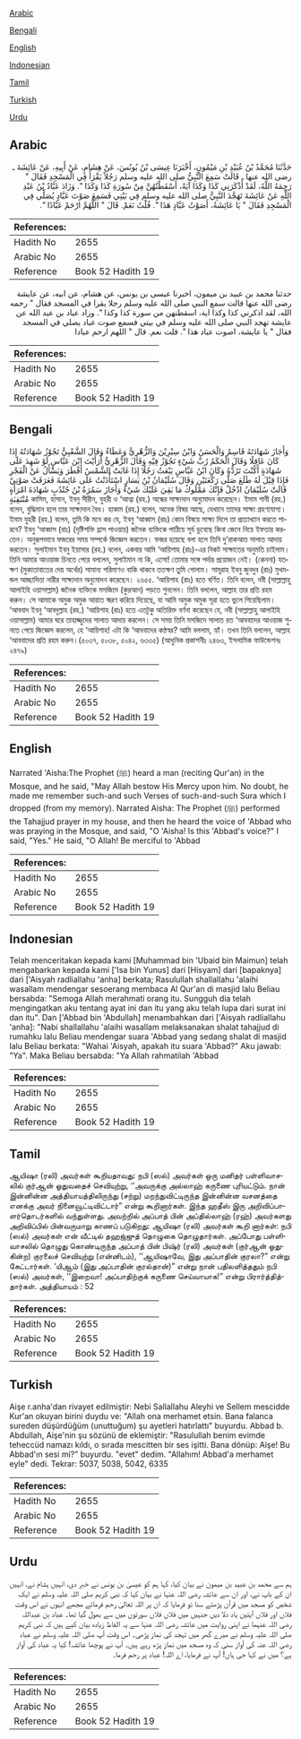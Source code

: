 [Arabic](#arabic)

[Bengali](#bengali)

[English](#english)

[Indonesian](#indonesian)

[Tamil](#tamil)

[Turkish](#turkish)

[Urdu](#urdu)

## Arabic


<div dir="rtl" lang="ar" style={{fontSize:'larger',backgroundColor:'#f8f9fa',padding:20}}>
حَدَّثَنَا مُحَمَّدُ بْنُ عُبَيْدِ بْنِ مَيْمُونٍ، أَخْبَرَنَا عِيسَى بْنُ يُونُسَ، عَنْ هِشَامٍ، عَنْ أَبِيهِ، عَنْ عَائِشَةَ ـ رضى الله عنها ـ قَالَتْ سَمِعَ النَّبِيُّ صلى الله عليه وسلم رَجُلاً يَقْرَأُ فِي الْمَسْجِدِ فَقَالَ ‏"‏ رَحِمَهُ اللَّهُ، لَقَدْ أَذْكَرَنِي كَذَا وَكَذَا آيَةً، أَسْقَطْتُهُنَّ مِنْ سُورَةِ كَذَا وَكَذَا ‏"‏‏.‏ وَزَادَ عَبَّادُ بْنُ عَبْدِ اللَّهِ عَنْ عَائِشَةَ تَهَجَّدَ النَّبِيُّ صلى الله عليه وسلم فِي بَيْتِي فَسَمِعَ صَوْتَ عَبَّادٍ يُصَلِّي فِي الْمَسْجِدِ فَقَالَ ‏"‏ يَا عَائِشَةُ، أَصَوْتُ عَبَّادٍ هَذَا ‏"‏‏.‏ قُلْتُ نَعَمْ‏.‏ قَالَ ‏"‏ اللَّهُمَّ ارْحَمْ عَبَّادًا ‏"‏‏.‏
</div>
<div style={{backgroundColor:'#f8f9fa',padding:20, marginBottom: 10}}><table> <thead> <tr> <th>References:</th> <th></th> </tr> </thead> <tbody><tr><td>Hadith No</td><td>2655</td></tr><tr><td>Arabic No</td><td>2655</td></tr><tr><td>Reference</td><td>Book 52 Hadith 19</td></tr></tbody></table></div>


<div dir="rtl" lang="ar" style={{fontSize:'larger',backgroundColor:'#f8f9fa',padding:20}}>
حدثنا محمد بن عبيد بن ميمون، اخبرنا عيسى بن يونس، عن هشام، عن ابيه، عن عايشة رضى الله عنها قالت سمع النبي صلى الله عليه وسلم رجلا يقرا في المسجد فقال " رحمه الله، لقد اذكرني كذا وكذا اية، اسقطتهن من سورة كذا وكذا ". وزاد عباد بن عبد الله عن عايشة تهجد النبي صلى الله عليه وسلم في بيتي فسمع صوت عباد يصلي في المسجد فقال " يا عايشة، اصوت عباد هذا ". قلت نعم. قال " اللهم ارحم عبادا
</div>
<div style={{backgroundColor:'#f8f9fa',padding:20, marginBottom: 10}}><table> <thead> <tr> <th>References:</th> <th></th> </tr> </thead> <tbody><tr><td>Hadith No</td><td>2655</td></tr><tr><td>Arabic No</td><td>2655</td></tr><tr><td>Reference</td><td>Book 52 Hadith 19</td></tr></tbody></table></div>

## Bengali


<div dir="ltr" lang="bn" style={{fontSize:'larger',backgroundColor:'#f8f9fa',padding:20}}>
وَأَجَازَ شَهَادَتَهُ قَاسِمٌ وَالْحَسَنُ وَابْنُ سِيْرِيْنَ وَالزُّهْرِيُّ وَعَطَاءٌ وَقَالَ الشَّعْبِيُّ تَجُوْزُ شَهَادَتُهُ إِذَا كَانَ عَاقِلًا وَقَالَ الْحَكَمُ رُبَّ شَيْءٍ تَجُوْزُ فِيْهِ وَقَالَ الزُّهْرِيُّ أَرَأَيْتَ ابْنَ عَبَّاسٍ لَوْ شَهِدَ عَلَى شَهَادَةٍ أَكُنْتَ تَرُدُّهُ وَكَانَ ابْنُ عَبَّاسٍ يَبْعَثُ رَجُلًا إِذَا غَابَتْ الشَّمْسُ أَفْطَرَ وَيَسْأَلُ عَنْ الْفَجْرِ فَإِذَا قِيْلَ لَهُ طَلَعَ صَلَّى رَكْعَتَيْنِ وَقَالَ سُلَيْمَانُ بْنُ يَسَارٍ اسْتَأْذَنْتُ عَلَى عَائِشَةَ فَعَرَفَتْ صَوْتِيْ قَالَتْ سُلَيْمَانُ ادْخُلْ فَإِنَّكَ مَمْلُوكٌ مَا بَقِيَ عَلَيْكَ شَيْءٌ وَأَجَازَ سَمُرَةُ بْنُ جُنْدُبٍ شَهَادَةَ امْرَأَةٍ مُنْتَقِبَةٍ কাসিম, হাসান, ইবনু সীরীন, যুহরী ও ‘আত্বা (রহ.) অন্ধের সাক্ষ্যদান অনুমোদন করেছেন। ইমাম শাবী (রহ.) বলেন, বুদ্ধিমান হলে তার সাক্ষ্যদান বৈধ। হাকাম (রহ.) বলেন, অনেক বিষয় আছে, যেখানে তাদের সাক্ষ্য গ্রহণযোগ্য। ইমাম যুহরী (রহ.) বলেন, তুমি কি মনে কর যে, ইবনু ‘আব্বাস (রাঃ) কোন বিষয়ে সাক্ষ্য দিলে তা প্রত্যাখ্যান করতে পারবে? ইবনু ‘আব্বাস (রাঃ) (দৃষ্টিশক্তি হ্রাস পাওয়ায়) জনৈক ব্যক্তিকে পাঠিয়ে সূর্য ডুবেছে কিনা জেনে নিয়ে ইফতার করতেন। অনুরূপভাবে ফজরের সময় সম্পর্কে জিজ্ঞেস করতেন। ফজর হয়েছে বলা হলে তিনি দু’রাকআত সালাত আদায় করতেন। সুলাইমান ইবনু ইয়াসার (রহ.) বলেন, একবার আমি ‘আয়িশাহ (রাঃ)-এর নিকট সাক্ষাতের অনুমতি চাইলাম। তিনি আমার আওয়াজ চিনতে পেরে বললেন, সুলাইমান না কি, এসো! তোমার সঙ্গে পর্দার প্রয়োজন নেই। (কেননা) যতক্ষণ (মুকাতাবাতের দেয় অর্থের) সামান্য পরিমাণও বাকি থাকবে ততক্ষণ তুমি গোলাম। সামূরাহ ইবনু জুনদুব (রাঃ) মুখমন্ডল আচ্ছাদিতা নারীর সাক্ষ্যদান অনুমোদন করেছেন। ২৬৫৫. ‘আয়িশাহ (রাঃ) হতে বর্ণিত। তিনি বলেন, নবী (সাল্লাল্লাহু আলাইহি ওয়াসাল্লাম) জনৈক ব্যক্তিকে মসজিদে (কুরআন) পড়তে শুনলেন। তিনি বললেন, আল্লাহ তার প্রতি রহম করুন। সে আমাকে অমুক অমুক আয়াত স্মরণ করিয়ে দিয়েছে, যা আমি অমুক অমুক সূরা হতে ভুলে গিয়েছিলাম। ‘আববাদ ইবনু ‘আবদুল্লাহ (রহ.) ‘আয়িশাহ (রাঃ) হতে এতটুকু অতিরিক্ত বর্ণনা করেছেন যে, নবী (সাল্লাল্লাহু আলাইহি ওয়াসাল্লাম) আমার ঘরে তাহাজ্জুদের সালাত আদায় করলেন। সে সময় তিনি মসজিদে সালাত রত ‘আববাদের আওয়াজ শুনতে পেয়ে জিজ্ঞেস করলেন, হে ‘আয়িশাহ! এটা কি ‘আববাদের কণ্ঠস্বর? আমি বললাম, হ্যাঁ। তখন তিনি বললেন, আল্লাহ ‘আববাদের প্রতি রহম করুন।(৫০৩৭, ৫০৩৮, ৫০৪২, ৬৩৩৫) (আধুনিক প্রকাশনীঃ ২৪৬৩, ইসলামিক ফাউন্ডেশনঃ ২৪৭৯)
</div>
<div style={{backgroundColor:'#f8f9fa',padding:20, marginBottom: 10}}><table> <thead> <tr> <th>References:</th> <th></th> </tr> </thead> <tbody><tr><td>Hadith No</td><td>2655</td></tr><tr><td>Arabic No</td><td>2655</td></tr><tr><td>Reference</td><td>Book 52 Hadith 19</td></tr></tbody></table></div>

## English


<div dir="ltr" lang="en" style={{fontSize:'larger',backgroundColor:'#f8f9fa',padding:20}}>
Narrated 'Aisha:The Prophet (ﷺ) heard a man (reciting Qur'an) in the Mosque, and he said, "May Allah bestow His Mercy upon him. No doubt, he made me remember such-and such Verses of such-and-such Sura which I dropped (from my memory). Narrated Aisha: The Prophet (ﷺ) performed the Tahajjud prayer in my house, and then he heard the voice of 'Abbad who was praying in the Mosque, and said, "O 'Aisha! Is this 'Abbad's voice?" I said, "Yes." He said, "O Allah! Be merciful to 'Abbad
</div>
<div style={{backgroundColor:'#f8f9fa',padding:20, marginBottom: 10}}><table> <thead> <tr> <th>References:</th> <th></th> </tr> </thead> <tbody><tr><td>Hadith No</td><td>2655</td></tr><tr><td>Arabic No</td><td>2655</td></tr><tr><td>Reference</td><td>Book 52 Hadith 19</td></tr></tbody></table></div>

## Indonesian


<div dir="ltr" lang="id" style={{fontSize:'larger',backgroundColor:'#f8f9fa',padding:20}}>
Telah menceritakan kepada kami [Muhammad bin 'Ubaid bin Maimun] telah mengabarkan kepada kami ['Isa bin Yunus] dari [Hisyam] dari [bapaknya] dari ['Aisyah radliallahu 'anha] berkata; Rasulullah shallallahu 'alaihi wasallam mendengar sesoerang membaca Al Qur'an di masjid lalu Beliau bersabda: "Semoga Allah merahmati orang itu. Sungguh dia telah mengingatkan aku tentang ayat ini dan itu yang aku telah lupa dari surat ini dan itu". Dan ['Abbad bin 'Abdullah] menambahkan dari ['Aisyah radliallahu 'anha]: "Nabi shallallahu 'alaihi wasallam melaksanakan shalat tahajjud di rumahku lalu Beliau mendengar suara 'Abbad yang sedang shalat di masjid lalu Beliau berkata: "Wahai 'Aisyah, apakah itu suara 'Abbad?" Aku jawab: "Ya". Maka Beliau bersabda: "Ya Allah rahmatilah 'Abbad
</div>
<div style={{backgroundColor:'#f8f9fa',padding:20, marginBottom: 10}}><table> <thead> <tr> <th>References:</th> <th></th> </tr> </thead> <tbody><tr><td>Hadith No</td><td>2655</td></tr><tr><td>Arabic No</td><td>2655</td></tr><tr><td>Reference</td><td>Book 52 Hadith 19</td></tr></tbody></table></div>

## Tamil


<div dir="ltr" lang="ta" style={{fontSize:'larger',backgroundColor:'#f8f9fa',padding:20}}>
ஆயிஷா (ரலி) அவர்கள் கூறியதாவது: நபி (ஸல்) அவர்கள் ஒரு மனிதர் பள்ளிவாசலில் குர்ஆன் ஓதுவதைச் செவியுற்று, ‘‘அவருக்கு அல்லாஹ் கருணை புரியட்டும். நான் இன்னின்ன அத்தியாயத்திலிருந்து (சற்று) மறந்துவிட்டிருந்த இன்னின்ன வசனத்தை எனக்கு அவர் நினைவூட்டிவிட்டார்” என்று கூறினார்கள். இந்த ஹதீஸ் இரு அறிவிப்பாளர்தொடர்களில் வந்துள்ளது. அவற்றில் அப்பாத் பின் அப்தில்லாஹ் (ரஹ்) அவர்களது அறிவிப்பில் பின்வருமாறு காணப் படுகிறது: ஆயிஷா (ரலி) அவர்கள் கூறி னார்கள்: நபி (ஸல்) அவர்கள் என் வீட்டில் தஹஜ்ஜுத் தொழுகை தொழுதார்கள். அப்போது பள்ளிவாசலில் தொழுது கொண்டிருந்த அப்பாத் பின் பிஷ்ர் (ரலி) அவர்கள் (குர்ஆன் ஓதுகின்ற) குரலைச் செவியுற்று (என்னிடம்), ‘‘ஆயிஷாவே, இது அப்பாதின் குரலா?” என்று கேட்டார்கள். ‘யிஆம் (இது அப்பாதின் குரல்தான்)” என்று நான் பதிலளித்ததும் நபி (ஸல்) அவர்கள், ‘‘இறைவா! அப்பாதிற்குக் கருணை செய்வாயாக!” என்று பிரார்த்தித்தார்கள். அத்தியாயம் : 52
</div>
<div style={{backgroundColor:'#f8f9fa',padding:20, marginBottom: 10}}><table> <thead> <tr> <th>References:</th> <th></th> </tr> </thead> <tbody><tr><td>Hadith No</td><td>2655</td></tr><tr><td>Arabic No</td><td>2655</td></tr><tr><td>Reference</td><td>Book 52 Hadith 19</td></tr></tbody></table></div>

## Turkish


<div dir="ltr" lang="tr" style={{fontSize:'larger',backgroundColor:'#f8f9fa',padding:20}}>
Aişe r.anha'dan rivayet edilmiştir: Nebi Sallallahu Aleyhi ve Sellem mescidde Kur'an okuyan birini duydu ve: "Allah ona merhamet etsin. Bana falanca sureden düşürdüğüm (unuttuğum) şu ayetleri hatırlattı" buyurdu. Abbad b. Abdullah, Aişe'nin şu sözünü de eklemiştir: "Rasulullah benim evimde teheccüd namazı kıldı, o sırada mescitten bir ses işitti. Bana dönüp: Aişe! Bu Abbad'ın sesi mi?" buyurdu. "evet" dedim. "Allahım! Abbad'a merhamet eyle" dedi. Tekrar: 5037, 5038, 5042, 6335
</div>
<div style={{backgroundColor:'#f8f9fa',padding:20, marginBottom: 10}}><table> <thead> <tr> <th>References:</th> <th></th> </tr> </thead> <tbody><tr><td>Hadith No</td><td>2655</td></tr><tr><td>Arabic No</td><td>2655</td></tr><tr><td>Reference</td><td>Book 52 Hadith 19</td></tr></tbody></table></div>

## Urdu


<div dir="rtl" lang="ur" style={{fontSize:'larger',backgroundColor:'#f8f9fa',padding:20}}>
ہم سے محمد بن عبید بن میمون نے بیان کیا، کہا ہم کو عیسیٰ بن یونس نے خبر دی، انہیں ہشام نے، انہیں ان کے باپ نے، اور ان سے عائشہ رضی اللہ عنہا نے بیان کیا کہ نبی کریم صلی اللہ علیہ وسلم نے ایک شخص کو مسجد میں قرآن پڑھتے سنا تو فرمایا کہ ان پر اللہ تعالیٰ رحم فرمائے مجھے انہوں نے اس وقت فلاں اور فلاں آیتیں یاد دلا دیں جنہیں میں فلاں فلاں سورتوں میں سے بھول گیا تھا۔ عباد بن عبداللہ رضی اللہ عنہما نے اپنی روایت میں عائشہ رضی اللہ عنہا سے یہ الفاظ زیادہ بیان کیے ہیں کہ نبی کریم صلی اللہ علیہ وسلم نے میرے گھر میں تہجد کی نماز پڑھی۔ اس وقت آپ صلی اللہ علیہ وسلم نے عباد رضی اللہ عنہ کی آواز سنی کہ وہ مسجد میں نماز پڑھ رہے ہیں۔ آپ نے پوچھا عائشہ! کیا یہ عباد کی آواز ہے؟ میں نے کہا جی ہاں! آپ نے فرمایا، اے اللہ! عباد پر رحم فرما۔
</div>
<div style={{backgroundColor:'#f8f9fa',padding:20, marginBottom: 10}}><table> <thead> <tr> <th>References:</th> <th></th> </tr> </thead> <tbody><tr><td>Hadith No</td><td>2655</td></tr><tr><td>Arabic No</td><td>2655</td></tr><tr><td>Reference</td><td>Book 52 Hadith 19</td></tr></tbody></table></div>